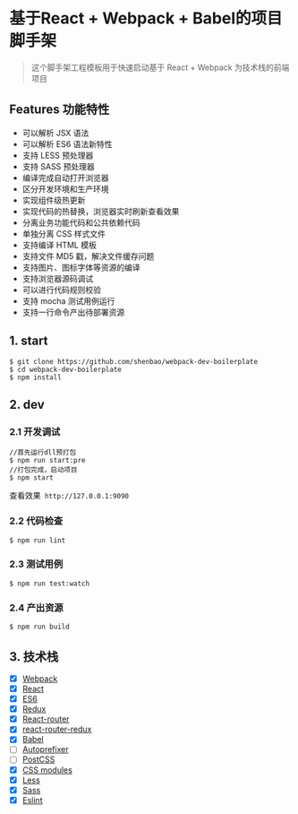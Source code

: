 # 基于React + Webpack + Babel的项目脚手架

> 这个脚手架工程模板用于快速启动基于 React + Webpack 为技术栈的前端项目

## Features 功能特性

- 可以解析 JSX 语法
- 可以解析 ES6 语法新特性
- 支持 LESS 预处理器
- 支持 SASS 预处理器
- 编译完成自动打开浏览器
- 区分开发环境和生产环境
- 实现组件级热更新
- 实现代码的热替换，浏览器实时刷新查看效果
- 分离业务功能代码和公共依赖代码
- 单独分离 CSS 样式文件
- 支持编译 HTML 模板
- 支持文件 MD5 戳，解决文件缓存问题
- 支持图片、图标字体等资源的编译
- 支持浏览器源码调试
- 可以进行代码规则校验
- 支持 mocha 测试用例运行
- 支持一行命令产出待部署资源

## 1. start

```
$ git clone https://github.com/shenbao/webpack-dev-boilerplate
$ cd webpack-dev-boilerplate
$ npm install
```
## 2. dev
### 2.1 开发调试
```
//首先运行dll预打包
$ npm run start:pre
//打包完成，启动项目
$ npm start
```

查看效果` http://127.0.0.1:9090`

### 2.2 代码检查
```
$ npm run lint
```

### 2.3 测试用例
```
$ npm run test:watch
```

### 2.4 产出资源
```
$ npm run build
```

## 3. 技术栈

- [x] [Webpack](https://webpack.github.io)
- [x] [React](https://facebook.github.io/react/)
- [x] [ES6](http://es6.ruanyifeng.com/)
- [x] [Redux](https://github.com/rackt/redux)
- [x] [React-router](https://github.com/rackt/react-router-redux)
- [x] [react-router-redux](https://github.com/reactjs/react-router-redux)
- [x] [Babel](https://babeljs.io/)
- [ ] [Autoprefixer](https://github.com/postcss/autoprefixer)
- [ ] [PostCSS](https://github.com/postcss/postcss)
- [x] [CSS modules](https://github.com/outpunk/postcss-modules)
- [x] [Less](https://github.com/less/less.js)
- [x] [Sass](https://github.com/sass/node-sass)
- [x] [Eslint](https://github.com/eslint/eslint)
